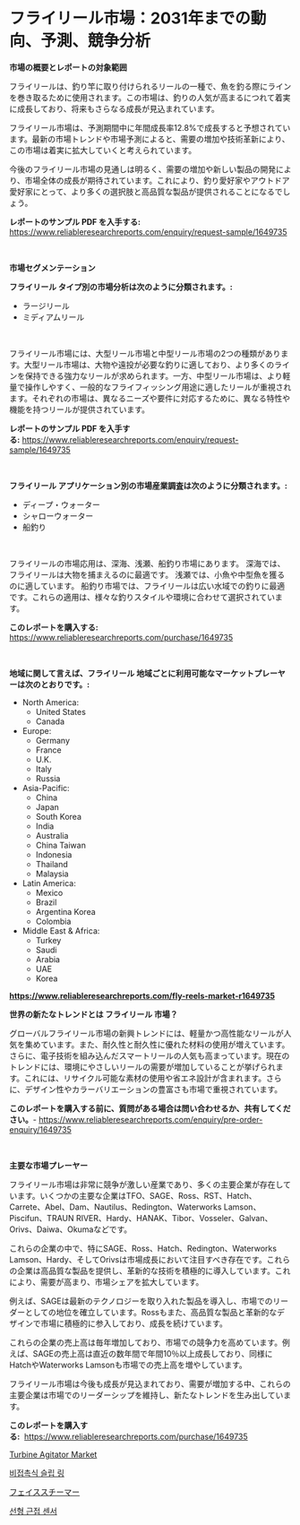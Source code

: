 <p><h1>フライリール市場：2031年までの動向、予測、競争分析</h1></p><p><strong>市場の概要とレポートの対象範囲</strong></p>
<p><p>フライリールは、釣り竿に取り付けられるリールの一種で、魚を釣る際にラインを巻き取るために使用されます。この市場は、釣りの人気が高まるにつれて着実に成長しており、将来もさらなる成長が見込まれています。</p><p>フライリール市場は、予測期間中に年間成長率12.8%で成長すると予想されています。最新の市場トレンドや市場予測によると、需要の増加や技術革新により、この市場は着実に拡大していくと考えられています。</p><p>今後のフライリール市場の見通しは明るく、需要の増加や新しい製品の開発により、市場全体の成長が期待されています。これにより、釣り愛好家やアウトドア愛好家にとって、より多くの選択肢と高品質な製品が提供されることになるでしょう。</p></p>
<p><strong>レポートのサンプル PDF を入手する:</strong> <a href="https://www.reliableresearchreports.com/enquiry/request-sample/1649735">https://www.reliableresearchreports.com/enquiry/request-sample/1649735</a></p>
<p>&nbsp;</p>
<p><strong>市場セグメンテーション</strong></p>
<p><strong>フライリール タイプ別の市場分析は次のように分類されます。:</strong></p>
<p><ul><li>ラージリール</li><li>ミディアムリール</li></ul></p>
<p>&nbsp;</p>
<p><p>フライリール市場には、大型リール市場と中型リール市場の2つの種類があります。大型リール市場は、大物や遠投が必要な釣りに適しており、より多くのラインを保持できる強力なリールが求められます。一方、中型リール市場は、より軽量で操作しやすく、一般的なフライフィッシング用途に適したリールが重視されます。それぞれの市場は、異なるニーズや要件に対応するために、異なる特性や機能を持つリールが提供されています。</p></p>
<p><strong>レポートのサンプル PDF を入手する:</strong>&nbsp;<a href="https://www.reliableresearchreports.com/enquiry/request-sample/1649735">https://www.reliableresearchreports.com/enquiry/request-sample/1649735</a></p>
<p>&nbsp;</p>
<p><strong> フライリール アプリケーション別の市場産業調査は次のように分類されます。:</strong></p>
<p><ul><li>ディープ・ウォーター</li><li>シャローウォーター</li><li>船釣り</li></ul></p>
<p>&nbsp;</p>
<p><p>フライリールの市場応用は、深海、浅瀬、船釣り市場にあります。 深海では、フライリールは大物を捕まえるのに最適です。 浅瀬では、小魚や中型魚を獲るのに適しています。 船釣り市場では、フライリールは広い水域での釣りに最適です。これらの適用は、様々な釣りスタイルや環境に合わせて選択されています。</p></p>
<p><strong>このレポートを購入する:</strong>&nbsp; <a href="https://www.reliableresearchreports.com/purchase/1649735">https://www.reliableresearchreports.com/purchase/1649735</a></p>
<p>&nbsp;</p>
<p><strong>地域に関して言えば、フライリール 地域ごとに利用可能なマーケットプレーヤーは次のとおりです。:</strong></p>
<p><ul>
    <li>
        North America:
        <ul>
            <li>United States</li>
            <li>Canada</li>
        </ul>
    </li>
    <li>
        Europe:
        <ul>
            <li>Germany</li>
            <li>France</li>
            <li>U.K.</li>
            <li>Italy</li>
            <li>Russia</li>
        </ul>
    </li>
    <li>
        Asia-Pacific:
        <ul>
            <li>China</li>
            <li>Japan</li>
            <li>South Korea</li>
            <li>India</li>
            <li>Australia</li>
            <li>China Taiwan</li>
            <li>Indonesia</li>
            <li>Thailand</li>
            <li>Malaysia</li>
        </ul>
    </li>
    <li>
        Latin America:
        <ul>
            <li>Mexico</li>
            <li>Brazil</li>
            <li>Argentina Korea</li>
            <li>Colombia</li>
        </ul>
    </li>
    <li>
        Middle East & Africa:
        <ul>
            <li>Turkey</li>
            <li>Saudi</li>
            <li>Arabia</li>
            <li>UAE</li>
            <li>Korea</li>
        </ul>
    </li>
    </ul></p>
<p><strong><a href="https://www.reliableresearchreports.com/fly-reels-market-r1649735">https://www.reliableresearchreports.com/fly-reels-market-r1649735</a></strong>&nbsp;</p>
<p><strong>世界の新たなトレンドとは フライリール 市場？</strong></p>
<p><p>グローバルフライリール市場の新興トレンドには、軽量かつ高性能なリールが人気を集めています。また、耐久性と耐久性に優れた材料の使用が増えています。さらに、電子技術を組み込んだスマートリールの人気も高まっています。現在のトレンドには、環境にやさしいリールの需要が増加していることが挙げられます。これには、リサイクル可能な素材の使用や省エネ設計が含まれます。さらに、デザイン性やカラーバリエーションの豊富さも市場で重視されています。</p></p>
<p><strong>このレポートを購入する前に、質問がある場合は問い合わせるか、共有してください。</strong>- <a href="https://www.reliableresearchreports.com/enquiry/pre-order-enquiry/1649735">https://www.reliableresearchreports.com/enquiry/pre-order-enquiry/1649735</a></p>
<p>&nbsp;</p>
<p><strong>主要な市場プレーヤー</strong></p>
<p><p>フライリール市場は非常に競争が激しい産業であり、多くの主要企業が存在しています。いくつかの主要な企業はTFO、SAGE、Ross、RST、Hatch、Carrete、Abel、Dam、Nautilus、Redington、Waterworks Lamson、Piscifun、TRAUN RIVER、Hardy、HANAK、Tibor、Vosseler、Galvan、Orivs、Daiwa、Okumaなどです。</p><p>これらの企業の中で、特にSAGE、Ross、Hatch、Redington、Waterworks Lamson、Hardy、そしてOrivsは市場成長において注目すべき存在です。これらの企業は高品質な製品を提供し、革新的な技術を積極的に導入しています。これにより、需要が高まり、市場シェアを拡大しています。</p><p>例えば、SAGEは最新のテクノロジーを取り入れた製品を導入し、市場でのリーダーとしての地位を確立しています。Rossもまた、高品質な製品と革新的なデザインで市場に積極的に参入しており、成長を続けています。</p><p>これらの企業の売上高は毎年増加しており、市場での競争力を高めています。例えば、SAGEの売上高は直近の数年間で年間10％以上成長しており、同様にHatchやWaterworks Lamsonも市場での売上高を増やしています。</p><p>フライリール市場は今後も成長が見込まれており、需要が増加する中、これらの主要企業は市場でのリーダーシップを維持し、新たなトレンドを生み出しています。</p></p>
<p><strong>このレポートを購入する:</strong>&nbsp;&nbsp;<a href="https://www.reliableresearchreports.com/purchase/1649735">https://www.reliableresearchreports.com/purchase/1649735</a></p>
<p><p><a href="https://github.com/Whitneyboyettebo9kiw7yr13/Market-Research-Report-List-2/blob/main/turbine-agitator-market.md">Turbine Agitator Market</a></p><p><a href="https://github.com/sammyUltyylrich9067856/Market-Research-Report-List-1/blob/main/304393726321.md">비접촉식 슬립 링</a></p><p><a href="https://github.com/ReyesKohler20231/Market-Research-Report-List-1/blob/main/182724728730.md">フェイススチーマー</a></p><p><a href="https://github.com/Elenrrera7685/Market-Research-Report-List-1/blob/main/302226226320.md">선형 근접 센서</a></p></p>